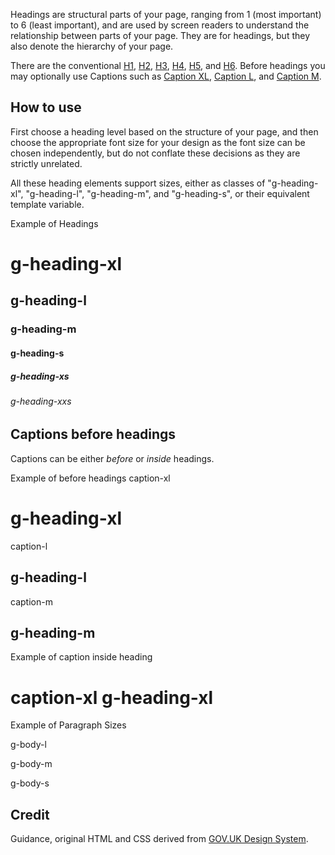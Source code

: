Headings are structural parts of your page, ranging from 1 (most important) to 6 (least important), and are used by screen readers to understand the relationship between parts of your page. They are for headings, but they also denote the hierarchy of your page.

There are the conventional [H1](/components/H1/), [H2](/components/H2/), [H3](/components/H3/), [H4](/components/H4/), [H5](/components/H5/), and [H6](/components/H6/). Before headings you may optionally use Captions such as [Caption XL](/components/CaptionXl/), [Caption L](/components/CaptionL/), and [Caption M](/components/CaptionM/).

## How to use

First choose a heading level based on the structure of your page, and then choose the appropriate font size for your design as the font size can be chosen independently, but do not conflate these decisions as they are strictly unrelated.

All these heading elements support sizes, either as classes of "g-heading-xl", "g-heading-l", "g-heading-m", and "g-heading-s", or their equivalent template variable.

<ExampleContainer>
    <ExampleHeading>Example of Headings</ExampleHeading>
    <Example>
        <ExampleSection>
            <H1 styleSize="xlarge">g-heading-xl</H1>
        </ExampleSection>
        <ExampleSection>
            <H2 styleSize="large">g-heading-l</H2>
        </ExampleSection>
        <ExampleSection>
            <H3 styleSize="medium">g-heading-m</H3>
        </ExampleSection>
        <ExampleSection>
            <H4 styleSize="small">g-heading-s</H4>
        </ExampleSection>
        <ExampleSection>
            <H5 styleSize="xsmall">g-heading-xs</H5>
        </ExampleSection>
        <ExampleSection>
            <H6 styleSize="xxsmall">g-heading-xxs</H6>
        </ExampleSection>
    </Example>
</ExampleContainer>

## Captions before headings

Captions can be either _before_ or _inside_ headings.

<ExampleContainer>
    <ExampleHeading>Example of before headings</ExampleHeading>
    <Example>
        <ExampleSection>
            <CaptionXl>caption-xl</CaptionXl>
            <H1 styleSize="xlarge">g-heading-xl</H1>
        </ExampleSection>
        <ExampleSection>
            <CaptionL>caption-l</CaptionL>
            <H2 styleSize="large">g-heading-l</H2>
        </ExampleSection>
        <ExampleSection>
            <CaptionM>caption-m</CaptionM>
            <H2 styleSize="medium">g-heading-m</H2>
        </ExampleSection>
    </Example>
</ExampleContainer>
 
<ExampleContainer>
    <ExampleHeading>Example of caption inside heading</ExampleHeading>
    <Example>
        <H1 styleSize="xlarge">
            <CaptionXl>caption-xl</CaptionXl>
            g-heading-xl
        </H1>
    </Example>
</ExampleContainer>

<ExampleContainer>
<ExampleHeading>Example of Paragraph Sizes</ExampleHeading>
<Example>
    <ExampleSection>
    <P styleSize="large">g-body-l</P>
    </ExampleSection>
    <ExampleSection>
    <P styleSize="medium">g-body-m</P>
    </ExampleSection>
    <ExampleSection>
    <P styleSize="small">g-body-s</P>
    </ExampleSection>
</Example>
</ExampleContainer>

## Credit

Guidance, original HTML and CSS derived from [GOV.UK Design System](https://github.com/alphagov/govuk-frontend).
